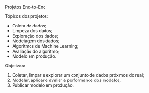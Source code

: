  Projetos End-to-End
  
  Tópicos dos projetos:
  - Coleta de dados;
  - Limpeza dos dados;
  - Exploração dos dados;
  - Modelagem dos dados;
  - Algoritmos de Machine Learning;
  - Avaliação do algoritmo;
  - Modelo em produção.

  Objetivos:
  1. Coletar, limpar e explorar um conjunto de dados próximos do real;
  2. Modelar, aplicar e avaliar a performance dos modelos;
  3. Publicar modelo em produção.
